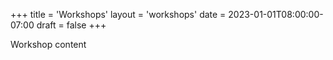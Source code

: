 +++
title = 'Workshops'
layout = 'workshops'
date = 2023-01-01T08:00:00-07:00
draft = false
+++

Workshop content

